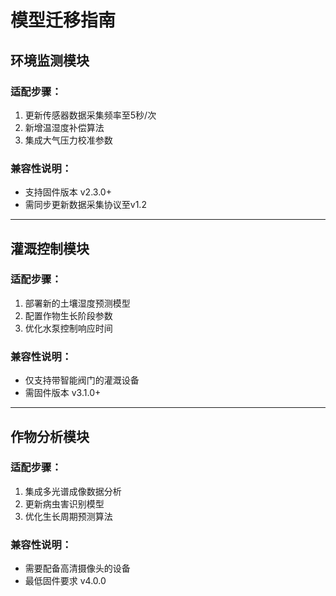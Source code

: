 
# 模型迁移指南

## 环境监测模块
### 适配步骤：
1. 更新传感器数据采集频率至5秒/次
2. 新增温湿度补偿算法
3. 集成大气压力校准参数

### 兼容性说明：
- 支持固件版本 v2.3.0+
- 需同步更新数据采集协议至v1.2

---

## 灌溉控制模块
### 适配步骤：
1. 部署新的土壤湿度预测模型
2. 配置作物生长阶段参数
3. 优化水泵控制响应时间

### 兼容性说明：
- 仅支持带智能阀门的灌溉设备
- 需固件版本 v3.1.0+

---

## 作物分析模块
### 适配步骤：
1. 集成多光谱成像数据分析
2. 更新病虫害识别模型
3. 优化生长周期预测算法

### 兼容性说明：
- 需要配备高清摄像头的设备
- 最低固件要求 v4.0.0
